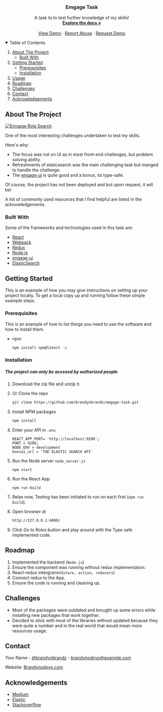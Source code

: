 <!-- PROJECT LOGO -->
<br />
<p align="center">

  <h3 align="center">Emgage Task</h3>

  <p align="center">
    A task to to test further knowledge of my skills!
    <br />
    <a href="https://github.com/brandynbrandz/emgage-task"><strong>Explore the docs »</strong></a>
    <br />
    <br />
    <a href="https://github.com/brandynbrandz/emgage-task">View Demo</a>
    ·
    <a href="https://github.com/brandynbrandz/emgage-task">Report Abuse</a>
    ·
    <a href="https://github.com/brandynbrandz">Request Demo</a>
  </p>
</p>

<!-- TABLE OF CONTENTS -->
<details open="open">
  <summary>Table of Contents</summary>
  <ol>
    <li>
      <a href="#about-the-project">About The Project</a>
      <ul>
        <li><a href="#built-with">Built With</a></li>
      </ul>
    </li>
    <li>
      <a href="#getting-started">Getting Started</a>
      <ul>
        <li><a href="#prerequisites">Prerequisites</a></li>
        <li><a href="#installation">Installation</a></li>
      </ul>
    </li>
    <li><a href="#usage">Usage</a></li>
    <li><a href="#roadmap">Roadmap</a></li>
    <li><a href="#challenges">Challenges</a></li>
    <li><a href="#contact">Contact</a></li>
    <li><a href="#acknowledgements">Acknowledgements</a></li>
  </ol>
</details>

<!-- ABOUT THE PROJECT -->

## About The Project

[![Emgage Role Search][product-screenshot]](https://github.com/brandynbrandz/emgage-task)

One of the most interesting challenges undertaken to test my skills.

Here's why:

- The focus was not on UI as in most front-end challenges, but problem solving ability.
- Refreshments of elaticsearch was the main challenging task but manged to handle the challenge.
- The [engage-ui](https://github.com/emgage/engage-ui) is quite good and a bonus, its type-safe.

Of course, the project has not been deployed and but upon request, it will be!

A list of commonly used resources that I find helpful are listed in the acknowledgements.

### Built With

Some of the frameworks and technologies used in this task are:

- [React](https://reactjs.org)
- [Webpack](https://jquery.com)
- [Redux](https://redux.js.org)
- [Node.js](https://nodejs.org)
- [engage-ui](https://github.com/emgage/engage-ui)
- [ElasticSearch](https://www.elastic.co)

<!-- GETTING STARTED -->

## Getting Started

This is an example of how you may give instructions on setting up your project locally.
To get a local copy up and running follow these simple example steps.

### Prerequisites

This is an example of how to list things you need to use the software and how to install them.

- npm
  ```sh
  npm install npm@latest -g
  ```

### Installation

##### The project can only be accesed by authorized people

1. Download the zip file and unzip it.
2. Or Clone the repo
   ```sh
   git clone https://github.com/brandynbrandz/emgage-task.git
   ```
3. Install NPM packages
   ```sh
   npm install
   ```
4. Enter your API in `.env`
   ```JS
   REACT_APP_PORT= 'http://localhost:9200';
   PORT = 9200;
   NODE_ENV = development
   bonsai_url = 'THE ELASTIC SEARCH API'
   ```
5. Run the Node server `node_server.js`
   ```JS
   npm start
   ```
6. Run the React App

   ```JS
   npm run build
   ```

7. Relax now, Testing has been initiated to run on each first (`npm run build`).

8. Open browser at
   ```sh
   http://127.0.0.1:4000/
   ```
9. Click _Go to Roles_ button and play around with the Type safe implemented code.

<!-- ROADMAP -->

## Roadmap

1. Implemented the backend (`Node.js`)
2. Ensure the component was running without redux implementation.
3. React-redux intergrarion(`store, action, reducers`)
4. Connect redux to the App.
5. Ensure the code is running and cleaning up.

<!-- CHALLENGES -->

## Challenges

- Most of the packages were outdated and brought up some errors while installing new packages that work together.
- Decided to stick with most of the libraries without updated because they were quite a number and in the real world that would mean more resources usage.

<!-- CONTACT -->

## Contact

Your Name - [@brandynbrandz](https://twitter.com/brandynbrandz) - brandynodoyo@example.com

Website: [Brandynodoyo.com](https://brandynodoyo.com)

<!-- ACKNOWLEDGEMENTS -->

## Acknowledgements

- [Medium](https://medium.com/elasticsearch/introduction-to-elasticsearch-queries-b5ea254bf455)
- [Elastic](https://www.elastic.co/guide/en/elasticsearch/reference/current/query-dsl.html)
- [Stackoverflow](https://stackoverflow.com/)

<!-- MARKDOWN LINKS & IMAGES -->

[linkedin-shield]: https://img.shields.io/badge/-LinkedIn-black.svg?style=for-the-badge&logo=linkedin&colorB=555
[linkedin-url]: https://www.linkedin.com/in/brandynodoyo/
[product-screenshot]: images/emgage.jpg
